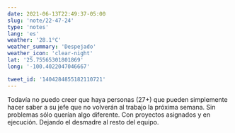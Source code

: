 ```yaml
---
date: 2021-06-13T22:49:37-05:00
slug: 'note/22-47-24'
type: 'notes'
lang: 'es'
weather: '28.1°C'
weather_summary: 'Despejado'
weather_icon: 'clear-night'
lat: '25.75565301801869'
long: '-100.4022047046667'

tweet_id: '1404284855182110721'
---
```

Todavía no puedo creer que haya personas (27+) que pueden simplemente hacer saber a su jefe que no volverán al trabajo la próxima semana. Sin problemas sólo querían algo diferente. Con proyectos asignados y en ejecución. Dejando el desmadre al resto del equipo.
